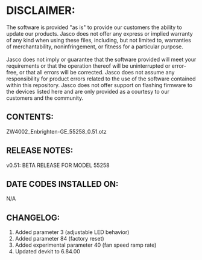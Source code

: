 # DISCLAIMER:
The software is provided "as is" to provide our customers the ability to update our products. Jasco does not offer any express or implied warranty of any kind when using these files, including, but not limited to, warranties of merchantability, noninfringement, or fitness for a particular purpose.<br>
<br>
Jasco does not imply or guarantee that the software provided will meet your requirements or that the operation thereof will be uninterrupted or error-free, or that all errors will be corrected. Jasco does not assume any responsibility for product errors related to the use of the software contained within this repository. Jasco does not offer support on flashing firmware to the devices listed here and are only provided as a courtesy to our customers and the community.

## CONTENTS:
ZW4002_Enbrighten-GE_55258_0.51.otz

## RELEASE NOTES:
v0.51: BETA RELEASE FOR MODEL 55258

## DATE CODES INSTALLED ON:
N/A

## CHANGELOG:
1. Added parameter 3 (adjustable LED behavior)
2. Added parameter 84 (factory reset)
3. Added experimental parameter 40 (fan speed ramp rate)
4. Updated devkit to 6.84.00